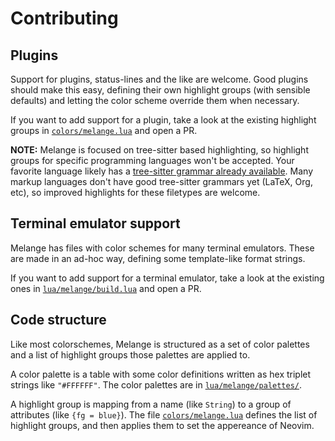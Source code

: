 # Contributing

## Plugins

Support for plugins, status-lines and the like are welcome.
Good plugins should make this easy, defining their own highlight groups (with sensible defaults)
and letting the color scheme override them when necessary.

If you want to add support for a plugin, take a look at the existing highlight
groups in [`colors/melange.lua`](colors/melange.lua) and open a PR.

**NOTE:**
Melange is focused on tree-sitter based highlighting,
so highlight groups for specific programming languages won't be accepted.
Your favorite language likely has a
[tree-sitter grammar already available](https://github.com/nvim-treesitter/nvim-treesitter#supported-languages).
Many markup languages don't have good tree-sitter grammars yet (LaTeX, Org, etc),
so improved highlights for these filetypes are welcome.


## Terminal emulator support

Melange has files with color schemes for many terminal emulators.
These are made in an ad-hoc way, defining some template-like format strings.

If you want to add support for a terminal emulator, take a look at the existing
ones in [`lua/melange/build.lua`](lua/melange/build.lua) and open a PR.


## Code structure

Like most colorschemes, Melange is structured as a set of color palettes
and a list of highlight groups those palettes are applied to.

A color palette is a table with some color definitions
written as hex triplet strings like `"#FFFFFF"`.
The color palettes are in [`lua/melange/palettes/`](lua/melange/palettes).

A highlight group is mapping from a name (like `String`) to a group of
attributes (like `{fg = blue}`).
The file [`colors/melange.lua`](colors/melange.lua) defines the list of
highlight groups, and then applies them to set the appereance of Neovim.

